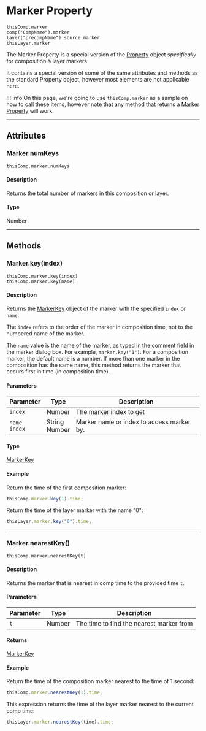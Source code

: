 # Marker Property

`thisComp.marker`
<br/>
`comp("CompName").marker`
<br/>
`layer("precompName").source.marker`
<br/>
`thisLayer.marker`

The Marker Property is a special version of the [Property](./property.md) object *specifically* for composition & layer markers.

It contains a special version of some of the same attributes and methods as the standard Property object, however most elements are not applicable here.

!!! info
    On this page, we're going to use `thisComp.marker` as a sample on how to call these items, however note that any method that returns a [Marker Property](#) will work.

---

## Attributes

### Marker.numKeys

`thisComp.marker.numKeys`

#### Description

Returns the total number of markers in this composition or layer.

#### Type

Number

---

## Methods

### Marker.key(index)

`thisComp.marker.key(index)`
</br>
`thisComp.marker.key(name)`

#### Description

Returns the [MarkerKey](./markerkey.md) object of the marker with the specified `index` or `name`.

The `index` refers to the order of the marker in composition time, not to the numbered name of the marker.

The `name` value is the name of the marker, as typed in the comment field in the marker dialog box. For example, `marker.key("1")`. For a composition marker, the default name is a number. If more than one marker in the composition has the same name, this method returns the marker that occurs first in time (in composition time).

#### Parameters

|     Parameter      |       Type        |                Description                |
| ------------------ | ----------------- | ----------------------------------------- |
| `index`            | Number            | The marker index to get                   |
| `name`<br/>`index` | String<br/>Number | Marker name or index to access marker by. |

#### Type

[MarkerKey](./markerkey.md)

#### Example

Return the time of the first composition marker:

```js
thisComp.marker.key(1).time;
```

Return the time of the layer marker with the name "0":

```js
thisLayer.marker.key("0").time;
```

---

### Marker.nearestKey()

`thisComp.marker.nearestKey(t)`

#### Description

Returns the marker that is nearest in comp time to the provided time `t`.

#### Parameters

| Parameter |  Type  |               Description                |
| --------- | ------ | ---------------------------------------- |
| `t`       | Number | The time to find the nearest marker from |

#### Returns

[MarkerKey](./markerkey.md)

#### Example

Return the time of the composition marker nearest to the time of 1 second:

```js
thisComp.marker.nearestKey(1).time;
```

This expression returns the time of the layer marker nearest to the current comp time:

```js
thisLayer.marker.nearestKey(time).time;
```
